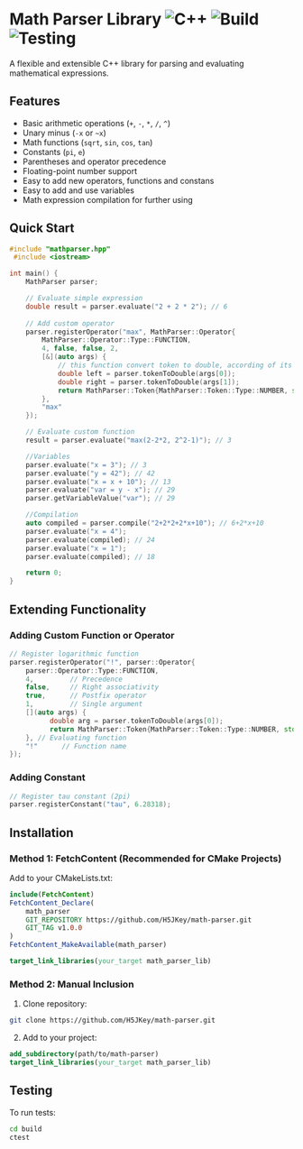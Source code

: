 # Math Parser Library ![C++](https://img.shields.io/badge/C++-23-blue.svg) ![Build](https://img.shields.io/badge/Build-CMake-yellow.svg) ![Testing](https://img.shields.io/badge/Testing-CTest-green.svg)

A flexible and extensible C++ library for parsing and evaluating mathematical expressions.

## Features

- Basic arithmetic operations (`+`, `-`, `*`, `/`, `^`)
- Unary minus (`-x` or `~x`)
- Math functions (`sqrt`, `sin`, `cos`, `tan`)
- Constants (`pi`, `e`)
- Parentheses and operator precedence
- Floating-point number support
- Easy to add new operators, functions and constans
- Easy to add and use variables
- Math expression compilation for further using

## Quick Start

```cpp
#include "mathparser.hpp"
 #include <iostream>

int main() {
    MathParser parser;

    // Evaluate simple expression
    double result = parser.evaluate("2 + 2 * 2"); // 6
    
    // Add custom operator
    parser.registerOperator("max", MathParser::Operator{
        MathParser::Operator::Type::FUNCTION, 
        4, false, false, 2,
        [&](auto args) {
            // this function convert token to double, according of its type
            double left = parser.tokenToDouble(args[0]); 
            double right = parser.tokenToDouble(args[1]);
            return MathParser::Token{MathParser::Token::Type::NUMBER, std::max(left, right)}; 
        },
        "max"
    });

    // Evaluate custom function
    result = parser.evaluate("max(2-2*2, 2^2-1)"); // 3

    //Variables
    parser.evaluate("x = 3"); // 3
    parser.evaluate("y = 42"); // 42
    parser.evaluate("x = x + 10"); // 13
    parser.evaluate("var = y - x"); // 29
    parser.getVariableValue("var"); // 29

    //Compilation
    auto compiled = parser.compile("2+2*2+2*x+10"); // 6+2*x+10
    parser.evaluate("x = 4");
    parser.evaluate(compiled); // 24
    parser.evaluate("x = 1");
    parser.evaluate(compiled); // 18

    return 0;
}
```

## Extending Functionality

### Adding Custom Function or Operator
```cpp
// Register logarithmic function
parser.registerOperator("!", parser::Operator{
    parser::Operator::Type::FUNCTION,
    4,         // Precedence
    false,     // Right associativity
    true,      // Postfix operator
    1,         // Single argument
    [](auto args) {
          double arg = parser.tokenToDouble(args[0]);
          return MathParser::Token{MathParser::Token::Type::NUMBER, std::tgamma(arg+1)};
    }, // Evaluating function
    "!"      // Function name
});
```

### Adding Constant
```cpp
// Register tau constant (2pi)
parser.registerConstant("tau", 6.28318);
```

## Installation

### Method 1: FetchContent (Recommended for CMake Projects)

Add to your CMakeLists.txt:
```cmake
include(FetchContent)
FetchContent_Declare(
    math_parser
    GIT_REPOSITORY https://github.com/H5JKey/math-parser.git
    GIT_TAG v1.0.0
)
FetchContent_MakeAvailable(math_parser)

target_link_libraries(your_target math_parser_lib)
```

### Method 2: Manual Inclusion

1. Clone repository:
```bash
git clone https://github.com/H5JKey/math-parser.git
```

2. Add to your project:
```cmake
add_subdirectory(path/to/math-parser)
target_link_libraries(your_target math_parser_lib)
```


## Testing

To run tests:
```bash
cd build
ctest
```
